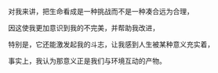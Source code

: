 对我来讲，把生命看成是一种挑战而不是一种凑合远为合理，

因这使我更加意识到我的不完美，并帮助我改进，

特别是，它还能激发起我的斗志，让我感到人生被某种意义充实着，

事实上，我认为那意义正是我们与环境互动的产物。